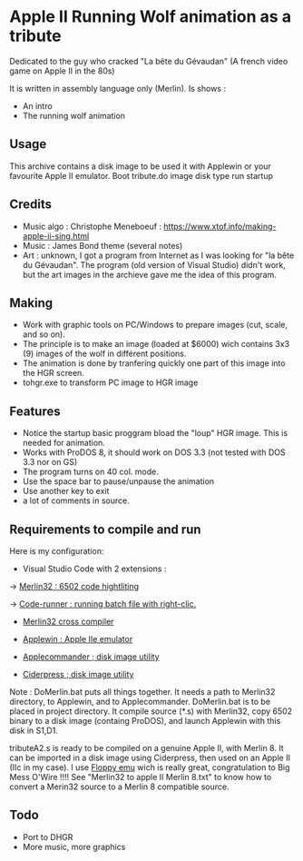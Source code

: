 # Apple II Running Wolf animation as a tribute

Dedicated to the guy who cracked "La bête du Gévaudan"
(A french video game on Apple II in the 80s)

It is written in assembly language only (Merlin).
Is shows :

* An intro
* The running wolf animation

## Usage

This archive contains a disk image to be used it with Applewin or your favourite Apple II emulator.
Boot tribute.do image disk
type run startup

## Credits

* Music algo : Christophe Meneboeuf : https://www.xtof.info/making-apple-ii-sing.html
* Music : James Bond theme (several notes)
* Art : unknown, I got a program from Internet as I was looking for "la bête du Gévaudan". The program (old version of Visual Studio) didn't work, but the art images in the archieve gave me the idea of this program.

## Making 
* Work with graphic tools on PC/Windows to prepare images (cut, scale, and so on).
* The principle is to make an image (loaded at $6000) wich contains 3x3 (9) images of the wolf in différent positions. 
* The animation is done by tranfering quickly one part of this image into the HGR screen.
* tohgr.exe to transform PC image to HGR image

## Features

* Notice the startup basic proggram bload the "loup" HGR image. This is needed for animation.
* Works with ProDOS 8, it should work on DOS 3.3 (not tested with DOS 3.3 nor on GS)
* The program turns on 40 col. mode.
* Use the space bar to pause/unpause the animation
* Use another key to exit
* a lot of comments in source.

## Requirements to compile and run

Here is my configuration:

* Visual Studio Code with 2 extensions :

-> [Merlin32 : 6502 code hightliting](marketplace.visualstudio.com/items?itemName=olivier-guinart.merlin32)

-> [Code-runner :  running batch file with right-clic.](marketplace.visualstudio.com/items?itemName=formulahendry.code-runner)

* [Merlin32 cross compiler](brutaldeluxe.fr/products/crossdevtools/merlin)

* [Applewin : Apple IIe emulator](github.com/AppleWin/AppleWin)

* [Applecommander ; disk image utility](applecommander.sourceforge.net)

* [Ciderpress ; disk image utility](a2ciderpress.com)

Note :
DoMerlin.bat puts all things together. It needs a path to Merlin32 directory, to Applewin, and to Applecommander.
DoMerlin.bat is to be placed in project directory.
It compile source (*.s) with Merlin32, copy 6502 binary to a disk image (containg ProDOS), and launch Applewin with this disk in S1,D1.

tributeA2.s is ready to be compiled on a genuine Apple II, with Merlin 8.
It can be imported in a disk image using Ciderpress, then used on an Apple II (IIc in my case).
I use [Floppy emu](www.bigmessowires.com/floppy-emu) wich is really great, congratulation to Big Mess O'Wire !!!!
See "Merlin32 to apple II Merlin 8.txt" to know how to convert a Merin32 source to a Merlin 8 compatible source.

## Todo

* Port to DHGR
* More music, more graphics
